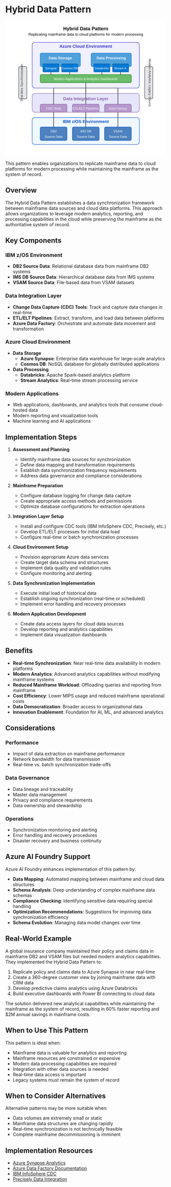# Hybrid Data Pattern

![Hybrid Data Pattern](../../../images/hybrid-data-pattern.svg)

This pattern enables organizations to replicate mainframe data to cloud platforms for modern processing while maintaining the mainframe as the system of record.

## Overview

The Hybrid Data Pattern establishes a data synchronization framework between mainframe data sources and cloud data platforms. This approach allows organizations to leverage modern analytics, reporting, and processing capabilities in the cloud while preserving the mainframe as the authoritative system of record.

## Key Components

### IBM z/OS Environment
- **DB2 Source Data**: Relational database data from mainframe DB2 systems
- **IMS DB Source Data**: Hierarchical database data from IMS systems
- **VSAM Source Data**: File-based data from VSAM datasets

### Data Integration Layer
- **Change Data Capture (CDC) Tools**: Track and capture data changes in real-time
- **ETL/ELT Pipelines**: Extract, transform, and load data between platforms
- **Azure Data Factory**: Orchestrate and automate data movement and transformation

### Azure Cloud Environment
- **Data Storage**
  - **Azure Synapse**: Enterprise data warehouse for large-scale analytics
  - **Cosmos DB**: NoSQL database for globally distributed applications
- **Data Processing**
  - **Databricks**: Apache Spark-based analytics platform
  - **Stream Analytics**: Real-time stream processing service

### Modern Applications
- Web applications, dashboards, and analytics tools that consume cloud-hosted data
- Modern reporting and visualization tools
- Machine learning and AI applications

## Implementation Steps

1. **Assessment and Planning**
   - Identify mainframe data sources for synchronization
   - Define data mapping and transformation requirements
   - Establish data synchronization frequency requirements
   - Address data governance and compliance considerations

2. **Mainframe Preparation**
   - Configure database logging for change data capture
   - Create appropriate access methods and permissions
   - Optimize database configurations for extraction operations

3. **Integration Layer Setup**
   - Install and configure CDC tools (IBM InfoSphere CDC, Precisely, etc.)
   - Develop ETL/ELT processes for initial data load
   - Configure real-time or batch synchronization processes

4. **Cloud Environment Setup**
   - Provision appropriate Azure data services
   - Create target data schema and structures
   - Implement data quality and validation rules
   - Configure monitoring and alerting

5. **Data Synchronization Implementation**
   - Execute initial load of historical data
   - Establish ongoing synchronization (real-time or scheduled)
   - Implement error handling and recovery processes

6. **Modern Application Development**
   - Create data access layers for cloud data sources
   - Develop reporting and analytics capabilities
   - Implement data visualization dashboards

## Benefits

- **Real-time Synchronization**: Near real-time data availability in modern platforms
- **Modern Analytics**: Advanced analytics capabilities without modifying mainframe systems
- **Reduced Mainframe Workload**: Offloading queries and reporting from mainframe
- **Cost Efficiency**: Lower MIPS usage and reduced mainframe operational costs
- **Data Democratization**: Broader access to organizational data
- **Innovation Enablement**: Foundation for AI, ML, and advanced analytics

## Considerations

### Performance
- Impact of data extraction on mainframe performance
- Network bandwidth for data transmission
- Real-time vs. batch synchronization trade-offs

### Data Governance
- Data lineage and traceability
- Master data management
- Privacy and compliance requirements
- Data ownership and stewardship

### Operations
- Synchronization monitoring and alerting
- Error handling and recovery procedures
- Disaster recovery and business continuity

## Azure AI Foundry Support

Azure AI Foundry enhances implementation of this pattern by:

- **Data Mapping**: Automated mapping between mainframe and cloud data structures
- **Schema Analysis**: Deep understanding of complex mainframe data schemas
- **Compliance Checking**: Identifying sensitive data requiring special handling
- **Optimization Recommendations**: Suggestions for improving data synchronization efficiency
- **Schema Evolution**: Managing data model changes over time

## Real-World Example

A global insurance company maintained their policy and claims data in mainframe DB2 and VSAM files but needed modern analytics capabilities. They implemented the Hybrid Data Pattern to:

1. Replicate policy and claims data to Azure Synapse in near real-time
2. Create a 360-degree customer view by joining mainframe data with CRM data
3. Develop predictive claims analytics using Azure Databricks
4. Build executive dashboards with Power BI connecting to cloud data

The solution delivered new analytical capabilities while maintaining the mainframe as the system of record, resulting in 60% faster reporting and $2M annual savings in mainframe costs.

## When to Use This Pattern

This pattern is ideal when:

- Mainframe data is valuable for analytics and reporting
- Mainframe resources are constrained or expensive
- Modern data processing capabilities are required
- Integration with other data sources is needed
- Real-time data access is important
- Legacy systems must remain the system of record

## When to Consider Alternatives

Alternative patterns may be more suitable when:

- Data volumes are extremely small or static
- Mainframe data structures are changing rapidly
- Real-time synchronization is not technically feasible
- Complete mainframe decommissioning is imminent

## Implementation Resources

- [Azure Synapse Analytics](https://docs.microsoft.com/en-us/azure/synapse-analytics/)
- [Azure Data Factory Documentation](https://docs.microsoft.com/en-us/azure/data-factory/)
- [IBM InfoSphere CDC](https://www.ibm.com/products/infosphere-data-replication)
- [Precisely Data Integration](https://www.precisely.com/product/precisely-connect/connect) 